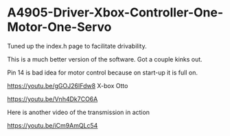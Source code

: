# A4905-Driver-Xbox-Controller-One-Motor-One-Servo
Tuned up the index.h page to facilitate drivability.

This is a much better version of the software.  Got a couple kinks out.  

Pin 14 is bad idea for motor control because on start-up it is full on.

https://youtu.be/gGOJ26IFdw8  X-box Otto

https://youtu.be/Vnh4Dk7CO6A

Here is another video of the transmission in action

https://youtu.be/iCm9AmQLc54
